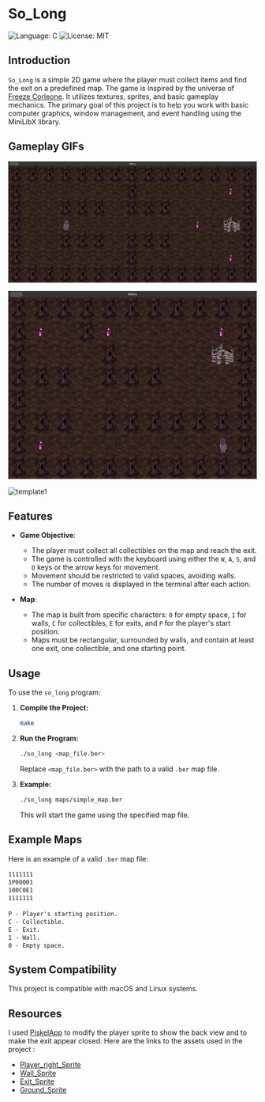 # So_Long

![Language: C](https://img.shields.io/badge/Language-C-blue.svg)
![License: MIT](https://img.shields.io/badge/License-MIT-blue.svg)

## Introduction

`So_Long` is a simple 2D game where the player must collect items and find the exit on a predefined map. The game is inspired by the universe of [Freeze Corleone](https://twitter.com/freezecorleone). It utilizes textures, sprites, and basic gameplay mechanics. The primary goal of this project is to help you work with basic computer graphics, window management, and event handling using the MiniLibX library.

## Gameplay GIFs

![gameplay_gif](https://github.com/Zaiicko/so_long/blob/main/map3.gif)


![gameplay_gif2](https://github.com/Zaiicko/so_long/blob/main/map.gif)

![template1](https://github.com/user-attachments/assets/ce9f0d0d-13d2-4fb0-9840-0ff06df0d97a)

## Features

- **Game Objective**:
  - The player must collect all collectibles on the map and reach the exit.
  - The game is controlled with the keyboard using either the `W`, `A`, `S`, and `D` keys or the arrow keys for movement.
  - Movement should be restricted to valid spaces, avoiding walls.
  - The number of moves is displayed in the terminal after each action.

- **Map**:
  - The map is built from specific characters: `0` for empty space, `1` for walls, `C` for collectibles, `E` for exits, and `P` for the player's start position.
  - Maps must be rectangular, surrounded by walls, and contain at least one exit, one collectible, and one starting point.

## Usage

To use the `so_long` program:

1. **Compile the Project:**

    ```sh
    make
    ```

2. **Run the Program:**

    ```sh
    ./so_long <map_file.ber>
    ```

    Replace `<map_file.ber>` with the path to a valid `.ber` map file.

3. **Example:**

    ```sh
    ./so_long maps/simple_map.ber
    ```

    This will start the game using the specified map file.

## Example Maps

Here is an example of a valid `.ber` map file:

    1111111
    1P00001
    100C0E1
    1111111

    P - Player's starting position.
    C - Collectible.
    E - Exit.
    1 - Wall.
    0 - Empty space.

## System Compatibility

This project is compatible with macOS and Linux systems.

## Resources

I used [PiskelApp](https://www.piskelapp.com/) to modify the player sprite to show the back view and to make the exit appear closed.
Here are the links to the assets used in the project :

- [Player_right_Sprite](https://www.instagram.com/p/CBiPU_jithJ/?utm_source=ig_web_copy_link)
- [Wall_Sprite](https://opengameart.org/content/dead-tree-1)
- [Exit_Sprite](https://www.vectorstock.com/royalty-free-vector/pixel-art-old-abandoned-house-isolated-vector-21959510)
- [Ground_Sprite](https://kalponic-studio.itch.io/stylized-ground-textures?download)

